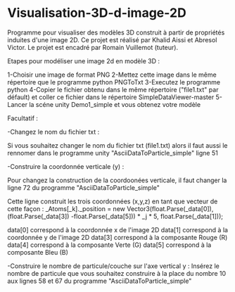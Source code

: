 # Visualisation-3D-d-image-2D
Programme pour visualiser des modèles 3D construit à partir de propriétés induites d'une image 2D. Ce projet est réalisé par Khalid Aissi et Abresol Victor. Le projet est encadré par Romain Vuillemot (tuteur).

Etapes pour modéliser une image 2d en modèle 3D :

1-Choisir une image de format PNG
2-Mettez cette image dans le même répertoire que le programme python PNGToTxt
3-Executez le programme python
4-Copier le fichier obtenu dans le même répertoire ("file1.txt" par défault) et coller ce fichier dans le répertoire SimpleDataViewer-master
5-Lancer la scéne unity Demo1_simple et vous obtenez votre modèle

Facultatif :

-Changez le nom du fichier txt :

Si vous souhaitez changer le nom du fichier txt (file1.txt) alors il faut aussi le rennomer dans le programme unity "AsciiDataToParticle_simple" ligne 51

-Construire la coordonnée verticale (y) :

Pour changez la construction de la coordoonées verticale, il faut changer la ligne 72 du programme "AsciiDataToParticle_simple"

Cette ligne construit les trois coordonnées (x,y,z) en tant que vecteur de cette façon :
 _Atoms[_k]._position = new Vector3(float.Parse(_data[0]), (float.Parse(_data[3]) -float.Parse(_data[5])) * _j * 5, float.Parse(_data[1]));
 

data[0] correspond à la coordonnée x de l'image 2D
data[1] correspond à la coordonnée y de l'image 2D
data[3] correspond à la composante Rouge (R)
data[4] correspond à la composante Verte (G)
data[5] correspond à la composante Bleu (B)

-Construire le nombre de particule/couche sur l'axe vertical y :
Insérez le nombre de particule que vous souhaitez construire à la place du nombre 10 aux lignes 58 et 67 du programme "AsciiDataToParticle_simple"
